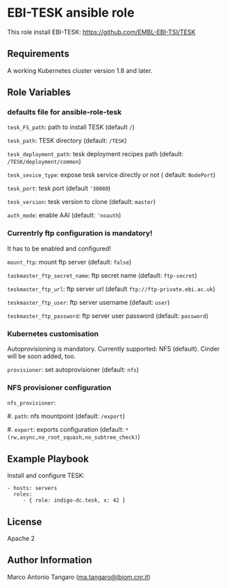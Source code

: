 EBI-TESK ansible role
=====================

This role install EBI-TESK: https://github.com/EMBL-EBI-TSI/TESK

Requirements
------------

A working Kubernetes cluster version 1.8 and later.

Role Variables
--------------

### defaults file for ansible-role-tesk ###

``tesk_FS_path``: path to install TESK (default ``/``)

``tesk_path``: TESK directory (default: ``/TESK``)

``tesk_deployment_path``: tesk deployment recipes path (default: ``/TESK/deployment/common``)

``tesk_sevice_type``: expose tesk service directly or not ( default: ``NodePort``)

``tesk_port``: tesk port (default ``'30080``)

``tesk_version``: tesk version to clone (default: ``master``)

``auth_mode``: enable AAI (default: ``'noauth``)

### Currentrly ftp configuration is mandatory! ###
It has to be enabled and configured!

``mount_ftp``: mount ftp server (default: ``false``)

``taskmaster_ftp_secret_name``: ftp secret name (default: ``ftp-secret``)

``teskmaster_ftp_url``: ftp server url (default ``ftp://ftp-private.ebi.ac.uk``)

``teskmaster_ftp_user``: ftp server username (default: ``user``)

``teskmaster_ftp_password``: ftp server user password (default: ``password``)

### Kubernetes customisation ###
Autoprovisioning is mandatory.
Currently supported: NFS (default). Cinder will be soon added, too.

``provisioner``: set autoprovisioner (default: ``nfs``)

### NFS provisioner configuration ###
``nfs_provisioner``:

  #. ``path``: nfs mountpoint (default: ``/export``)
  
  #. ``export``: exports configuration (default: ``*(rw,async,no_root_squash,no_subtree_check)``)

Example Playbook
----------------

Install and configure TESK:

    - hosts: servers
      roles:
         - { role: indigo-dc.tesk, x: 42 }

License
-------

Apache 2

Author Information
------------------

Marco Antonio Tangaro (ma.tangaro@ibiom.cnr.it)
